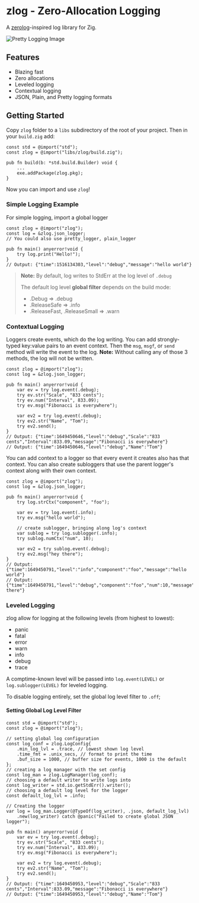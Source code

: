 # zlog - Zero-Allocation Logging

A [zerolog](https://github.com/rs/zerolog)-inspired log library for Zig.

![Pretty Logging Image](prettyLog.png)

## Features

- Blazing fast
- Zero allocations
- Leveled logging
- Contextual logging
- JSON, Plain, and Pretty logging formats

## Getting Started

Copy `zlog` folder to a `libs` subdirectory of the root of your project.
Then in your `build.zig` add:

```zig
const std = @import("std");
const zlog = @import("libs/zlog/build.zig");

pub fn build(b: *std.build.Builder) void {
    ...
    exe.addPackage(zlog.pkg);
}
```

Now you can import and use `zlog`!

### Simple Logging Example

For simple logging, import a global logger

```zig
const zlog = @import("zlog");
const log = &zlog.json_logger;
// You could also use pretty_logger, plain_logger 

pub fn main() anyerror!void {
    try log.print("Hello!");
}
// Output: {"time":1516134303,"level":"debug","message":"hello world"}
```

> **Note:** By default, log writes to StdErr at the log level of `.debug`
>
> The default log level **global filter** depends on the build mode:
>
> - .Debug => .debug
> - .ReleaseSafe => .info
> - .ReleaseFast, .ReleaseSmall => .warn

### Contextual Logging

Loggers create events, which do the log writing.
You can add strongly-typed key:value pairs to an event context.
Then the `msg`, `msgf`, or `send` method will write the event to the log.
**Note:** Without calling any of those 3 methods, the log will not be written.

```zig
const zlog = @import("zlog");
const log = &zlog.json_logger;

pub fn main() anyerror!void {
    var ev = try log.event(.debug);
    try ev.str("Scale", "833 cents");
    try ev.num("Interval", 833.09);
    try ev.msg("Fibonacci is everywhere");

    var ev2 = try log.event(.debug);
    try ev2.str("Name", "Tom");
    try ev2.send();
}
// Output: {"time":1649450646,"level":"debug","Scale":"833 cents","Interval":833.09,"message":"Fibonacci is everywhere"}
// Output: {"time":1649450646,"level":"debug","Name":"Tom"}
```

You can add context to a logger so that every event it creates also has that context.
You can also create subloggers that use the parent logger's context along with their own context.

```zig
const zlog = @import("zlog");
const log = &zlog.json_logger;

pub fn main() anyerror!void {
    try log.strCtx("component", "foo");

    var ev = try log.event(.info);
    try ev.msg("hello world");

    // create sublogger, bringing along log's context 
    var sublog = try log.sublogger(.info);
    try sublog.numCtx("num", 10);

    var ev2 = try sublog.event(.debug);
    try ev2.msg("hey there");
}
// Output: {"time":1649450791,"level":"info","component":"foo","message":"hello world"}
// Output: {"time":1649450791,"level":"debug","component":"foo","num":10,"message":"hey there"}
```

### Leveled Logging

zlog allow for logging at the following levels (from highest to lowest):

- panic
- fatal
- error
- warn
- info
- debug
- trace

A comptime-known level will be passed into `log.event(LEVEL)` or `log.sublogger(LEVEL)`
for leveled logging.

To disable logging entirely, set the global log level filter to `.off`;

#### Setting Global Log Level Filter

```zig
const std = @import("std");
const zlog = @import("zlog");

// setting global log configuration
const log_conf = zlog.LogConfig{
    .min_log_lvl = .trace, // lowest shown log level
    .time_fmt = .unix_secs, // format to print the time
    .buf_size = 1000, // buffer size for events, 1000 is the default
};
// creating a log manager with the set config
const log_man = zlog.LogManager(log_conf);
// choosing a default writer to write logs into
const log_writer = std.io.getStdErr().writer();
// choosing a default log level for the logger
const default_log_lvl = .info;

// Creating the logger
var log = log_man.Logger(@TypeOf(log_writer), .json, default_log_lvl)
    .new(log_writer) catch @panic("Failed to create global JSON logger");

pub fn main() anyerror!void {
    var ev = try log.event(.debug);
    try ev.str("Scale", "833 cents");
    try ev.num("Interval", 833.09);
    try ev.msg("Fibonacci is everywhere");

    var ev2 = try log.event(.debug);
    try ev2.str("Name", "Tom");
    try ev2.send();
}
// Output: {"time":1649450953,"level":"debug","Scale":"833 cents","Interval":833.09,"message":"Fibonacci is everywhere"}
// Output: {"time":1649450953,"level":"debug","Name":"Tom"}
```
